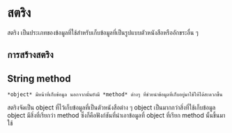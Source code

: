 # สตริง
สตริง เป็นประเภทของข้อมูลที่ใช้สำหรับเก็บข้อมูลที่เป็นรูปแบบตัวหนังสือหรืออักขระอื่น ๆ 
## การสร้างสตริง


## String method

```{margin} คำศัพท์
*object* มีหน้าที่เก็บข้อมูล นอกจากนั้นยังมี *method* ต่างๆ ที่ช่วยนำข้อมูลที่เก็บอยู่มาใช้ให้ได้สะดวกขึ้น
```
สตริงจัดเป็น object ที่ไว้เก็บข้อมูลที่เป็นตัวหนังสือต่าง ๆ object เป็นมากกว่าสิ่งที่ใช้เก็บข้อมูล object มีสิ่งที่เรียกว่า method ซึ่งก็คือฟังก์ชันที่นำเอาข้อมูลที่ object ที่เรียก method นั้นขึ้นมาใช้ 